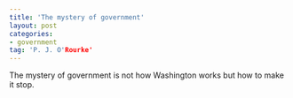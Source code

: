 ```yaml
---
title: 'The mystery of government'
layout: post
categories:
- government
tag: 'P. J. O'Rourke'
---
```


The mystery of government is not how Washington works but how to make it stop.